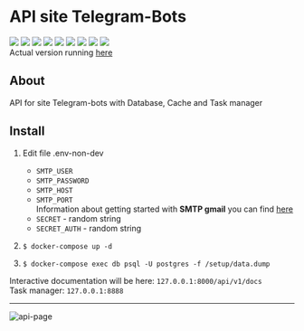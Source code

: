 # API site Telegram-Bots

![](https://img.shields.io/badge/Python-v3.11-green) ![](https://img.shields.io/badge/FastAPI-v0.104.1-blue) 
![](https://img.shields.io/badge/SQLAlchemy-v2.0-yellow) ![](https://img.shields.io/badge/PostgreSQL-v16-blue) 
![](https://img.shields.io/badge/Redis-v5.0-red) ![](https://img.shields.io/badge/Celery-v5.3-green) 
![](https://img.shields.io/badge/Flower-v2.0-red) ![](https://img.shields.io/badge/Alembic-v2.0-violet) 
![](https://img.shields.io/badge/Docker-blue)  
Actual version running [here](http://195.54.178.243:21722/api/v1/docs)
## About
API for site Telegram-bots with Database, Cache and Task manager 
## Install
1. Edit file .env-non-dev
   * `SMTP_USER`
   * `SMTP_PASSWORD`
   * `SMTP_HOST`
   * `SMTP_PORT`  
     Information about getting started with **SMTP gmail** you can find [here](https://mailmeteor.com/blog/gmail-smtp-settings) 
   * `SECRET` - random string
   * `SECRET_AUTH` - random string
     
2. `$ docker-compose up -d`
3. `$ docker-compose exec db psql -U postgres -f /setup/data.dump`

Interactive documentation will be here: `127.0.0.1:8000/api/v1/docs`  
Task manager: `127.0.0.1:8888`
___
![api-page](https://github.com/NormanwOw/FastAPI.API-site-Telegram-Bots/assets/118648914/920f5e90-5a53-43a8-95f4-ae437d618000)


